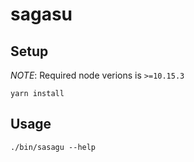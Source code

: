 # sagasu


## Setup

*NOTE*: Required node verions is `>=10.15.3`

```
yarn install 
```

## Usage

`./bin/sasagu --help`